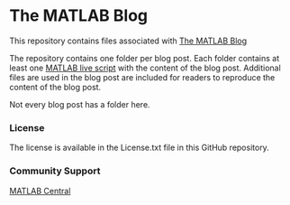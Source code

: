 # The MATLAB Blog 
This repository contains files associated with [The MATLAB Blog](https://blogs.mathworks.com/matlab/)

The repository contains one folder per blog post. Each folder contains at least one [MATLAB live script](https://www.mathworks.com/help/matlab/live-scripts-and-functions.html) with the content of the blog post. Additional files are used in the blog post are included for readers to reproduce the content of the blog post. 

Not every blog post has a folder here.

### License

The license is available in the License.txt file in this GitHub repository.

### Community Support

[MATLAB Central](https://www.mathworks.com/matlabcentral)

